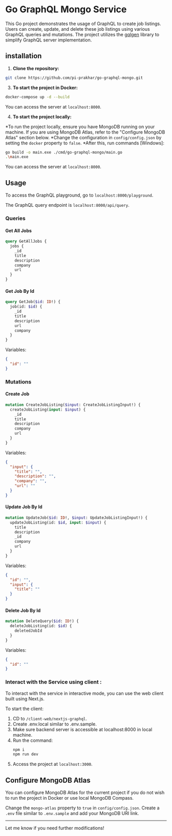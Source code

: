 # Go GraphQL Mongo Service

This Go project demonstrates the usage of GraphQL to create job listings. Users can create, update, and delete these job listings using various GraphQL queries and mutations. The project utilizes the [gqlgen](https://github.com/99designs/gqlgen) library to simplify GraphQL server implementation.

## installation

1. **Clone the repository:**

```bash
git clone https://github.com/pi-prakhar/go-graphql-mongo.git
```

3. **To start the project in Docker:**

```bash
docker-compose up -d --build
```
You can access the server at `localhost:8000`.

4. **To start the project locally:**

*To run the project locally, ensure you have MongoDB running on your machine. If you are using MongoDB Atlas, refer to the "Configure MongoDB Atlas" section below.
*Change the configuration in `config/config.json` by setting the `docker` property to `false`.
*After this, run commands [Windows]:

```bash
go build -o main.exe ./cmd/go-graphql-mongo/main.go
.\main.exe
```

You can access the server at `localhost:8000`.

## Usage

To access the GraphQL playground, go to `localhost:8000/playground`.

The GraphQL query endpoint is `localhost:8000/api/query`.

### Queries

#### Get All Jobs

```graphql
query GetAllJobs {
  jobs {
    _id
    title
    description
    company
    url
  }
}
```

#### Get Job By Id

```graphql
query GetJob($id: ID!) {
  job(id: $id) {
    _id
    title
    description
    url
    company
  }
}
```

Variables:
```json
{
  "id": ""
}
```

### Mutations

#### Create Job

```graphql
mutation CreateJobListing($input: CreateJobListingInput!) {
  createJobListing(input: $input) {
    _id
    title
    description
    company
    url
  }
}
```

Variables:
```json
{
  "input": {
    "title": "",
    "description": "",
    "company": "",
    "url": ""
  }
}
```

#### Update Job By Id

```graphql
mutation UpdateJob($id: ID!, $input: UpdateJobListingInput!) {
  updateJobListing(id: $id, input: $input) {
    title
    description
    _id
    company
    url
  }
}
```

Variables:
```json
{
  "id": "",
  "input": {
    "title": ""
  }
}
```

#### Delete Job By Id

```graphql
mutation DeleteQuery($id: ID!) {
  deleteJobListing(id: $id) {
    deletedJobId
  }
}
```

Variables:
```json
{
  "id": ""
}
```

### Interact with the Service using client :

To interact with the service in interactive mode, you can use the web client built using Next.js.

To start the client:

1. CD to `/client-web/nextjs-graphql`.
2. Create .env.local similar to .env.sample.
3. Make sure backend server is accessible at localhost:8000 in local machine.
4. Run the command:
   ```bash
   npm i
   npm run dev
   ```
5. Access the project at `localhost:3000`.

## Configure MongoDB Atlas

You can configure MongoDB Atlas for the current project if you do not wish to run the project in Docker or use local MongoDB Compass.

Change the `mongo-atlas` property to `true` in `config/config.json`. Create a `.env` file similar to `.env.sample` and add your MongoDB URI link.

---

Let me know if you need further modifications!
